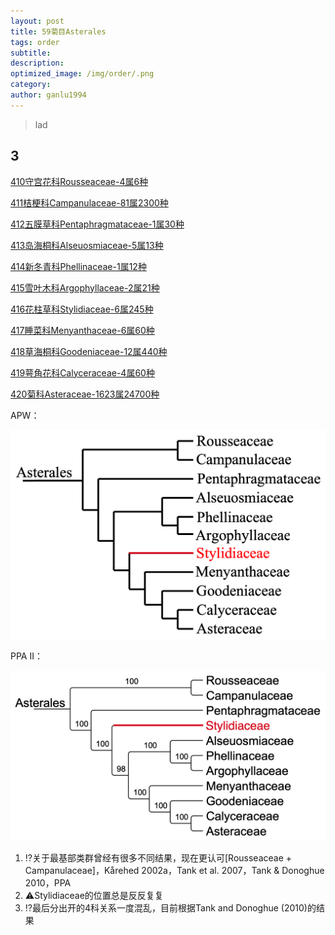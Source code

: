 ```yaml
---
layout: post
title: 59菊目Asterales
tags: order    
subtitle: 
description: 
optimized_image: /img/order/.png
category: 
author: ganlu1994  
---
```


> lad

## 3

[410守宫花科Rousseaceae-4属6种](https://ganlu1994.github.io/410守宫花科Rousseaceae/)

[411桔梗科Campanulaceae-81属2300种](https://ganlu1994.github.io/411桔梗科Campanulaceae/)

[412五膜草科Pentaphragmataceae-1属30种](https://ganlu1994.github.io/412五膜草科Pentaphragmataceae/)

[413岛海桐科Alseuosmiaceae-5属13种](https://ganlu1994.github.io/413岛海桐科Alseuosmiaceae/)

[414新冬青科Phellinaceae-1属12种](https://ganlu1994.github.io/414新冬青科Phellinaceae/)

[415雪叶木科Argophyllaceae-2属21种](https://ganlu1994.github.io/415雪叶木科Argophyllaceae/)

[416花柱草科Stylidiaceae-6属245种](https://ganlu1994.github.io/416花柱草科Stylidiaceae/)

[417睡菜科Menyanthaceae-6属60种](https://ganlu1994.github.io/417睡菜科Menyanthaceae/)

[418草海桐科Goodeniaceae-12属440种](https://ganlu1994.github.io/418草海桐科Goodeniaceae/)

[419萼角花科Calyceraceae-4属60种](https://ganlu1994.github.io/419萼角花科Calyceraceae/)

[420菊科Asteraceae-1623属24700种](https://ganlu1994.github.io/420菊科Asteraceae/)

APW：

![](/img/phylo/64-59菊目A.png)

PPA II：

![](/img/phylo/64-59菊目P2.png)

1. ⁉️关于最基部类群曾经有很多不同结果，现在更认可[Rousseaceae + Campanulaceae]，Kårehed 2002a，Tank et al. 2007，Tank & Donoghue 2010，PPA
2. ⚠️Stylidiaceae的位置总是反反复复
3. ⁉️最后分出开的4科关系一度混乱，目前根据Tank and Donoghue (2010)的结果